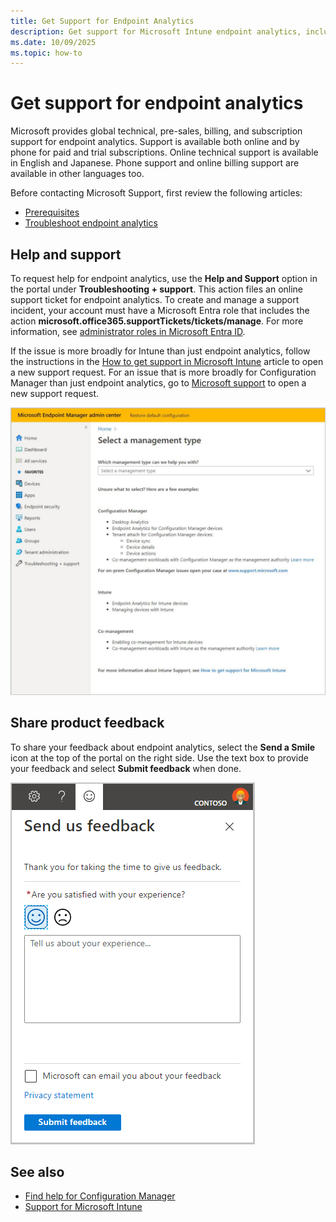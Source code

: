 ```yaml
---
title: Get Support for Endpoint Analytics
description: Get support for Microsoft Intune endpoint analytics, including technical troubleshooting, online help, and product feedback options.
ms.date: 10/09/2025
ms.topic: how-to
---
```


# Get support for endpoint analytics

Microsoft provides global technical, pre-sales, billing, and subscription support for endpoint analytics. Support is available both online and by phone for paid and trial subscriptions. Online technical support is available in English and Japanese. Phone support and online billing support are available in other languages too.

Before contacting Microsoft Support, first review the following articles:

- [Prerequisites](index.md#prerequisites)
- [Troubleshoot endpoint analytics](troubleshoot.md)

## Help and support

To request help for endpoint analytics, use the **Help and Support** option in the portal under **Troubleshooting + support**. This action files an online support ticket for endpoint analytics. To create and manage a support incident, your account must have a Microsoft Entra role that includes the action **microsoft.office365.supportTickets/tickets/manage**. For more information, see [administrator roles in Microsoft Entra ID](/azure/active-directory/users-groups-roles/directory-assign-admin-roles).

If the issue is more broadly for Intune than just endpoint analytics, follow the instructions in the [How to get support in Microsoft Intune](../get-support.md) article to open a new support request. For an issue that is more broadly for Configuration Manager than just endpoint analytics, go to [Microsoft support](https://aka.ms/cmcbsupport) to open a new support request.

[![Help and support in Microsoft Endpoint Manager](media/help.png)](media/help.png#lightbox)

## Share product feedback

<!-- 5451636 -->

To share your feedback about endpoint analytics, select the **Send a Smile** icon at the top of the portal on the right side. Use the text box to provide your feedback and select **Submit feedback** when done.

![Send a Smile icon in Microsoft Endpoint Manager](media/endpoint-analytics-feedback.png)

## See also

- [Find help for Configuration Manager](../configmgr/core/understand/find-help.md)
- [Support for Microsoft Intune](../get-support.md)
